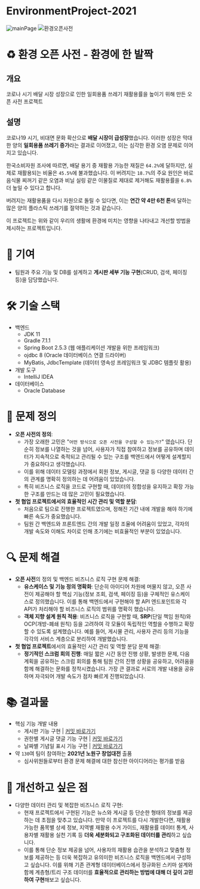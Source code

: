 # EnvironmentProject-2021

![mainPage](https://user-images.githubusercontent.com/77195486/143795081-c80b5989-aeac-45e3-9116-ece03b77d75d.JPG)
![환경오픈사전](https://user-images.githubusercontent.com/77195486/192509222-d1259dae-9e83-41d1-a6b0-bb40e22a4224.png)

# ♻️ 환경 오픈 사전 - 환경에 한 발짝

## 개요

코로나 시기 배달 시장 성장으로 인한 일회용품 쓰레기 재활용률을 높이기 위해 만든 오픈 사전 프로젝트

## 설명

코로나19 시기, 비대면 문화 확산으로 **배달 시장이 급성장**했습니다. 이러한 성장은 막대한 양의 **일회용품 쓰레기 증가**라는 결과로 이어졌고, 이는 심각한 환경 오염 문제로 이어지고 있습니다.

한국소비자원 조사에 따르면, 배달 용기 중 재활용 가능한 재질은 `64.2%`에 달하지만, 실제로 재활용되는 비율은 `45.5%`에 불과했습니다.
이 버려지는 `18.7%`의 주요 원인은 바로 음식물 찌꺼기 같은 오염과 비닐 실링 같은 이물질로 제대로 제거해도 재활용률을 `6.8%` 더 높일 수 있다고 합니다.

버려지는 재활용품을 다시 자원으로 돌릴 수 있다면, 이는 **연간 약 4만 6천 톤**에 달하는 많은 양의 플라스틱 쓰레기를 절약하는 것과 같습니다.

이 프로젝트는 위와 같이 우리의 생활에 환경에 미치는 영향을 나타내고 개선할 방법을 제시하는 프로젝트입니다.

# 👥 기여

- 팀원과 주요 기능 및 DB를 설계하고 **게시판 세부 기능 구현**(CRUD, 검색, 페이징 등)을 담당했습니다.

# 🛠️ 기술 스택

- 백엔드
  - JDK 11
  - Gradle 7.1.1
  - Spring Boot 2.5.3 (웹 애플리케이션 개발을 위한 프레임워크)
  - ojdbc 8 (Oracle 데이터베이스 연결 드라이버)
  - MyBatis, JdbcTemplate (데이터 영속성 프레임워크 및 JDBC 템플릿 활용)
- 개발 도구
  - IntelliJ IDEA
- 데이터베이스
  - Oracle Database

# 🎯 문제 정의

- **오픈 사전의 정의**:
  - 가장 오래한 고민은 "`어떤 방식으로 오픈 사전을 구성할 수 있는가?`" 였습니다. 단순히 정보를 나열하는 것을 넘어, 사용자가 직접 참여하고 정보를 공유하며 데이터가 지속적으로 축적되고 관리될 수 있는 구조를 백엔드에서 어떻게 설계할지가 중요하다고 생각했습니다.
  - 이를 위해 데이터 모델링 과정에서 회원 정보, 게시글, 댓글 등 다양한 데이터 간의 관계를 명확히 정의하는 데 어려움이 있었습니다.
  - 특히 비즈니스 로직을 코드로 구현할 때, 데이터의 정합성을 유지하고 확장 가능한 구조를 만드는 데 많은 고민이 필요했습니다.
- **첫 협업 프로젝트에서의 효율적인 시간 관리 및 역할 분담**:
  - 처음으로 팀으로 진행한 프로젝트였으며, 정해진 기간 내에 개발을 해야 하기에 빠른 속도가 중요했습니다.
  - 팀원 간 백엔드와 프론트엔드 간의 개발 일정 조율에 어려움이 있었고, 각자의 개발 속도와 이해도 차이로 인해 초기에는 비효율적인 부분이 있었습니다.

# 🔍 문제 해결

- **오픈 사전**의 정의 및 백엔드 비즈니스 로직 구현 문제 해결:
  - **유스케이스 및 기능 정의 명확화**: 단순히 아이디어 차원에 머물지 않고, 오픈 사전이 제공해야 할 핵심 기능(정보 조회, 검색, 페이징 등)을 구체적인 유스케이스로 정의했습니다. 이를 통해 백엔드에서 구현해야 할 API 엔드포인트와 각 API가 처리해야 할 비즈니스 로직의 범위를 명확히 했습니다.
  - **객체 지향 설계 원칙 적용**: 비즈니스 로직을 구현할 때, **SRP**(단일 책임 원칙)와 OCP(개방-폐쇄 원칙) 등을 고려하여 각 모듈이 독립적인 역할을 수행하고 확장할 수 있도록 설계했습니다. 예를 들어, 게시물 관리, 사용자 관리 등의 기능을 각각의 서비스 계층으로 분리하여 개발했습니다.
- **첫 협업 프로젝트**에서의 효율적인 시간 관리 및 역할 분담 문제 해결:
  - **정기적인 스크럼 회의 진행**: 매일 짧은 시간 동안 진행 상황, 발생한 문제, 다음 계획을 공유하는 스크럼 회의를 통해 팀원 간의 진행 상황을 공유하고, 어려움을 함께 해결하는 문화를 정착시켰습니다. 가장 큰 결과로 서로의 개발 내용을 공유하며 자극되어 개발 속도가 점차 빠르게 진행되었습니다.

# 📚 결과물

- 핵심 기능 개발 내용
  - 게시판 기능 구현 | [커밋 바로가기](https://github.com/2021PassionProject/EnvironmentProject-2021/commit/f1bfd4e23ce928f7f830003e86e0bb100ded87fc)
  - 권한별 게시글 댓글 기능 구현 | [커밋 바로가기](https://github.com/2021PassionProject/EnvironmentProject-2021/commit/a02da7259c1fc68d7f12d1898480eac030ec8a8d)
  - 날짜별 기념일 표시 기능 구현 | [커밋 바로가기](https://github.com/2021PassionProject/EnvironmentProject-2021/commit/31026187068a5b1543cc22fc67328a7f975dee86)
- 약 `130`여 팀이 참여하는 **2021년 노원구 창업대전** 출품
  - 심사위원들로부터 환경 문제 해결에 대한 참신한 아이디어라는 평가를 받음

# 📝 개선하고 싶은 점

- 다양한 데이터 관리 및 복잡한 비즈니스 로직 구현:
  - 현재 프로젝트에서 구현된 기능은 뉴스와 게시글 등 단순한 형태의 정보를 제공하는 데 초점을 맞추고 있습니다. 만약 이 프로젝트를 다시 개발한다면, 재활용 가능한 품목별 상세 정보, 지역별 재활용 수거 가이드, 재활용률 데이터 통계, 사용자별 재활용 실천 기록 등 **더욱 세분화되고 구조화된 데이터를 관리**하고 싶습니다.
  - 이를 통해 단순 정보 제공을 넘어, 사용자의 재활용 습관을 분석하고 맞춤형 정보를 제공하는 등 더욱 복잡하고 유의미한 비즈니스 로직을 백엔드에서 구성하고 싶습니다. 이를 위해 기존 관계형 데이터베이스에서 정규화된 스키마 설계와 함께 계층형/트리 구조 데이터를 **효율적으로 관리하는 방법에 대해 더 깊이 고민하여 구현**해보고 싶습니다.
